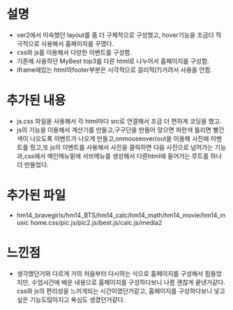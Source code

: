 # 설명
- ver2에서 미숙했던 layout를 좀 더 구체적으로 구성했고, hover기능을 조금더 적극적으로 사용해서 홈페이지를 꾸몄다.
- css와 js를 이용해서 다양한 이벤트를 구성함.
- 기존에 사용하던 MyBest top3를 다른 html로 나누어서 홈페이지를 구성함.
- iframe에있는 html의footer부분은 시각적으로 걸리적(?)거려서 사용을 안함.
# 추가된 내용
- js.css 파일을 사용해서 각 html마다 src로 연결해서 조금 더 편하게 코딩을 했고.
- js의 기능을 이용해서 계산기를 만들고,구구단을 만들어 맞으면 파란색 틀리면 빨간색이 나오도록 이벤트가 나오게 만들고,onmouseover/out을 이용해 사진에 이벤트를 줬고,또 js의 이벤트를 사용해서 사진을 클릭하면 다음 사진으로 넘어가는 기능과,css에서 메인메뉴밑에  서브메뉴를 생성해서 다른html에 들어가는 루트를 하나더 만들었다.
# 추가된 파일
- hm14_bravegirls/hm14_BTS/hm14_calc/hm14_math/hm14_movie/hm14_music
home.css/pic.js/pic2.js/best.js/calc.js/media2
# 느낀점
- 생각했던거와 다르게 거의 처음부터 다시하는 식으로 홈페이지를 구성해서 힘들었지만,
수업시간에 배운 내용으로 홈페이지를 구성하다보니 나름 괜찮게 끝낸거같다.
css와 js의 편리성을 느끼게되는 시간이였던거같고, 홈페이지를 구성하다보니 넣고싶은 기능도많아지고
욕심도 생겼던거같다.
